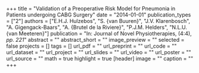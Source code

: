 +++
title = "Validation of a Preoperative Risk Model for Pneumonia in Patients undergoing CABG Surgery"
date = "2014-01-01"
publication_types = ["2"]
authors = ["E.H.J. Hulzebos", "S. {van Buuren}", "J.V. Klarenbosch", "A. Gigengack-Baars", "A. {Brutel de la Riviere}", "P.J.M. Helders", "N.L.U. {van Meeteren}"]
publication = "In: Journal of Novel Physiotherapies, (4:4), _pp. 221_"
abstract = ""
abstract_short = ""
image_preview = ""
selected = false
projects = []
tags = []
url_pdf = ""
url_preprint = ""
url_code = ""
url_dataset = ""
url_project = ""
url_slides = ""
url_video = ""
url_poster = ""
url_source = ""
math = true
highlight = true
[header]
image = ""
caption = ""
+++
